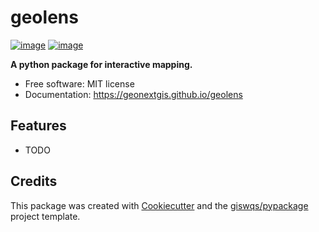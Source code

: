 # geolens


[![image](https://img.shields.io/pypi/v/geolens.svg)](https://pypi.python.org/pypi/geolens)
[![image](https://img.shields.io/conda/vn/conda-forge/geolens.svg)](https://anaconda.org/conda-forge/geolens)


**A python package for interactive mapping.**


-   Free software: MIT license
-   Documentation: https://geonextgis.github.io/geolens
    

## Features

-   TODO

## Credits

This package was created with [Cookiecutter](https://github.com/cookiecutter/cookiecutter) and the [giswqs/pypackage](https://github.com/giswqs/pypackage) project template.
